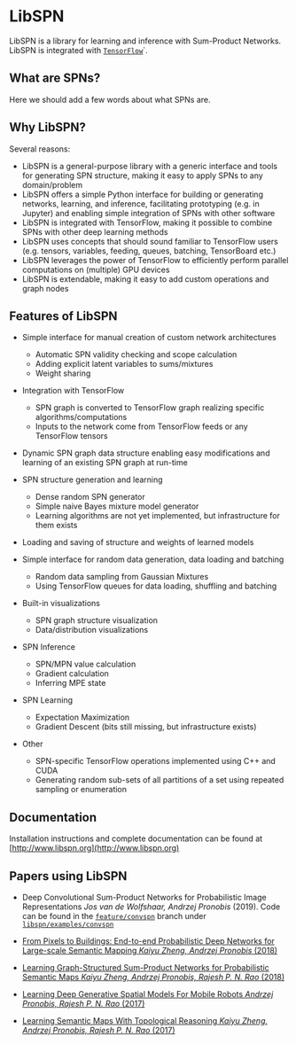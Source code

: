 LibSPN
======

LibSPN is a library for learning and inference with Sum-Product Networks. LibSPN
is integrated with [`TensorFlow`](http://www.tensorflow.org)`.


What are SPNs?
--------------

Here we should add a few words about what SPNs are.


Why LibSPN?
-----------

Several reasons:

- LibSPN is a general-purpose library with a generic interface and tools for generating SPN structure, making it easy to apply SPNs to any domain/problem
- LibSPN offers a simple Python interface for building or generating networks, learning, and inference, facilitating prototyping (e.g. in Jupyter) and enabling simple integration of SPNs with other software
- LibSPN is integrated with TensorFlow, making it possible to combine SPNs with other deep learning methods
- LibSPN uses concepts that should sound familiar to TensorFlow users (e.g. tensors, variables, feeding, queues, batching, TensorBoard etc.)
- LibSPN leverages the power of TensorFlow to efficiently perform parallel computations on (multiple) GPU devices
- LibSPN is extendable, making it easy to add custom operations and graph nodes


Features of LibSPN
------------------

- Simple interface for manual creation of custom network architectures

  - Automatic SPN validity checking and scope calculation
  - Adding explicit latent variables to sums/mixtures
  - Weight sharing

- Integration with TensorFlow

  - SPN graph is converted to TensorFlow graph realizing specific algorithms/computations
  - Inputs to the network come from TensorFlow feeds or any TensorFlow tensors

- Dynamic SPN graph data structure enabling easy modifications and learning of an existing SPN graph at run-time

- SPN structure generation and learning

  - Dense random SPN generator
  - Simple naive Bayes mixture model generator
  - Learning algorithms are not yet implemented, but infrastructure for them exists

- Loading and saving of structure and weights of learned models

- Simple interface for random data generation, data loading and batching

  - Random data sampling from Gaussian Mixtures
  - Using TensorFlow queues for data loading, shuffling and batching

- Built-in visualizations

  - SPN graph structure visualization
  - Data/distribution visualizations

- SPN Inference

  - SPN/MPN value calculation
  - Gradient calculation
  - Inferring MPE state

- SPN Learning

  - Expectation Maximization
  - Gradient Descent (bits still missing, but infrastructure exists)

- Other

  - SPN-specific TensorFlow operations implemented using C++ and CUDA
  - Generating random sub-sets of all partitions of a set using repeated sampling or enumeration


Documentation
-------------

Installation instructions and complete documentation can be found at
[http://www.libspn.org](http://www.libspn.org)

Papers using LibSPN
-------------------
* Deep Convolutional Sum-Product Networks for Probabilistic Image Representations _Jos van de Wolfshaar, Andrzej Pronobis_ (2019).
Code can be found in the [`feature/convspn`](https://github.com/pronobis/libspn/tree/feature/convspn) branch under [`libspn/examples/convspn`]( https://github.com/pronobis/libspn/tree/feature/convspn/libspn/examples/convspn )

* [From Pixels to Buildings: End-to-end Probabilistic Deep Networks for Large-scale Semantic Mapping _Kaiyu Zheng, Andrzej Pronobis_ (2018)](https://arxiv.org/abs/1812.11866)
* [Learning Graph-Structured Sum-Product Networks for Probabilistic Semantic Maps _Kaiyu Zheng, Andrzej Pronobis, Rajesh P. N. Rao_ (2018)](https://www.aaai.org/ocs/index.php/AAAI/AAAI18/paper/view/16923)
* [Learning Deep Generative Spatial Models For Mobile Robots _Andrzej Pronobis, Rajesh P. N. Rao_ (2017)](https://ieeexplore.ieee.org/document/8202235/)
* [Learning Semantic Maps With Topological Reasoning _Kaiyu Zheng, Andrzej Pronobis, Rajesh P. N. Rao_ (2017)](https://arxiv.org/abs/1709.08274)
